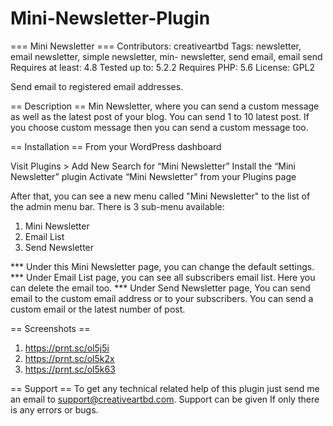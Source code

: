 # Mini-Newsletter-Plugin

=== Mini Newsletter ===
Contributors: creativeartbd
Tags: newsletter, email newsletter, simple newsletter, min- newsletter, send email, email send
Requires at least: 4.8
Tested up to: 5.2.2
Requires PHP: 5.6
License: GPL2

Send email to registered email addresses.

== Description ==
Min Newsletter, where you can send a custom message as well as the latest post of your blog.  You can send 1 to 10 latest post. If you choose custom message then you can send a custom message too. 

== Installation ==
From your WordPress dashboard

Visit Plugins > Add New
Search for “Mini Newsletter”
Install the “Mini Newsletter” plugin
Activate “Mini Newsletter” from your Plugins page

After that, you can see a new menu called \"Mini Newsletter\" to the list of the admin menu bar. There is 3 sub-menu available:

1) Mini Newsletter
2) Email List
3) Send Newsletter

*** Under this Mini Newsletter page, you can change the default settings. 
*** Under Email List page, you can see all subscribers email list. Here you can delete the email too. 
*** Under Send Newsletter page, You can send email to the custom email address or to your subscribers. You can send a custom email or the latest number of post. 

== Screenshots ==
1. https://prnt.sc/ol5j5i
2. https://prnt.sc/ol5k2x
3. https://prnt.sc/ol5k63

== Support ==
To get any technical related help of this plugin just send me an email to support@creativeartbd.com. Support can be given If only there is any errors or bugs. 

